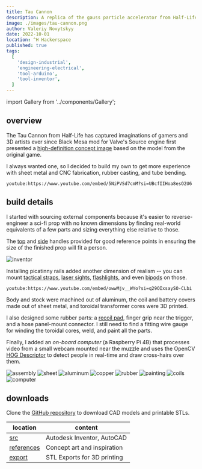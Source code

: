 ```yaml
---
title: Tau Cannon
description: A replica of the gauss particle accelerator from Half-Life 1 game
image: ./images/tau-cannon.png
author: Valeriy Novytskyy
date: 2022-10-01
location: ^H Hackerspace
published: true
tags:
  [
    'design-industrial',
    'engineering-electrical',
    'tool-arduino',
    'tool-inventor',
  ]
---
```


import Gallery from '../components/Gallery';

## overview

The Tau Cannon from Half-Life has captured imaginations of gamers and 3D artists ever since Black Mesa mod for Valve's Source engine first presented a [high-definition concept image](https://steamuserimages-a.akamaihd.net/ugc/1664606477131939319/8DF7F5E523E55435A730B38C35BE2B0A11D14E02/?imw=5000&imh=5000&ima=fit&impolicy=Letterbox&imcolor=%23000000&letterbox=false) based on the model from the original game.

I always wanted one, so I decided to build my own to get more experience with sheet metal and CNC fabrication, rubber casting, and tube bending.

`youtube:https://www.youtube.com/embed/5NiPVSd7cmM?si=UBcfIIHoa8esO2U6`

## build details

I started with sourcing external components because it's easier to reverse-engineer a sci-fi prop with no known dimensions by finding real-world equivalents of a few parts and sizing everything else relative to those.

The [top](https://www.amazon.com/SMALLRIG-Handle-Anti-Off-Designed-Adapter/dp/B07BT7XXN9) and [side](https://marksalecenter.com/product/supeirxiu-quick-connect-handle-for-hand-guard-can-be-tilted-to-5-non-slip-and-scratch-resistant-positionsblack/) handles  provided for good reference points in ensuring the size of the finished prop will fit a person.

![inventor](./images/tau-inventor.jpg)

Installing picatinny rails added another dimension of realism -- you can mount [tactical straps](https://www.amazon.com/dp/B08RF1LJDT), [laser sights](https://www.amazon.com/EZshoot-Tactical-Picatinny-Magnetic-Rechargeable/dp/B09TB3W5LD), [flashlights](https://www.amazon.com/Feyachi-FL11-MB-Tactical-Flashlight-Picatinny/dp/B09MW4HV72), and even [bipods](https://www.amazon.com/CVLIFE-Tactical-Adjustable-Release-Picatinny/dp/B01N43IPLF) on those.

`youtube:https://www.youtube.com/embed/owwMjv__WYo?si=q29OIxsaySO-CLbi`

Body and stock were machined out of aluminum, the coil and battery covers made out of sheet metal, and toroidal transformer cores were 3D printed.

I also designed some rubber parts: a [recoil pad](https://www.amazon.com/s?k=rubber+recoil+pad+AR-15&i=sporting), finger grip near the trigger, and a hose panel-mount connector. I still need to find a fitting wire gauge for winding the toroidal cores, weld, and paint all the parts.

Finally, I added an *on-board computer* (a Raspberry Pi 4B) that processes video from a small webcam mounted near the muzzle and uses the OpenCV [HOG Descriptor](https://automaticaddison.com/how-to-detect-pedestrians-in-images-and-video-using-opencv/) to detect people in real-time and draw cross-hairs over them.

<Gallery>
  <img alt="assembly" src="./images/tau-test.jpg"/>
  <img alt="sheet" src="./images/tau-parts02.jpg"/>
  <img alt="aluminum" src="./images/tau-parts03.jpg"/>
  <img alt="copper" src="./images/tau-parts04.jpg"/>
  <img alt="rubber" src="./images/tau-rubber2.jpg"/>
  <img alt="painting" src="./images/tau-assembly.jpg"/>
  <img alt="coils" src="./images/tau-coil-winding.jpg"/>
  <img alt="computer" src="./images/tau-computer.jpg"/>
</Gallery>

## downloads

Clone the [GitHub repository](https://github.com/01binary/tau) to download CAD models and printable STLs.

| location                                                                          | content                     |
| --------------------------------------------------------------------------------- | --------------------------- |
| [src](https://github.com/01binary/tau/tree/master/src)                            | Autodesk Inventor, AutoCAD  |
| [references](https://github.com/01binary/tau/tree/master/references)              | Concept art and inspiration |
| [export](https://github.com/01binary/tau/tree/master/export)                      | STL Exports for 3D printing |
